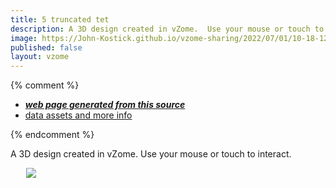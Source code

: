 ```yaml
---
title: 5 truncated tet
description: A 3D design created in vZome.  Use your mouse or touch to interact.
image: https://John-Kostick.github.io/vzome-sharing/2022/07/01/10-18-12-5-truncated-tet/5-truncated-tet.png
published: false
layout: vzome
---
```


{% comment %}
 - [***web page generated from this source***](<https://John-Kostick.github.io/vzome-sharing/2022/07/01/5-truncated-tet-10-18-12.html>)
 - [data assets and more info](<https://github.com/John-Kostick/vzome-sharing/tree/main/2022/07/01/10-18-12-5-truncated-tet/>)
 
{% endcomment %}

A 3D design created in vZome.  Use your mouse or touch to interact.

<vzome-viewer style="width: 87%; height: 60vh; margin: 5%"
       src="https://John-Kostick.github.io/vzome-sharing/2022/07/01/10-18-12-5-truncated-tet/5-truncated-tet.vZome" >
  <img src="https://John-Kostick.github.io/vzome-sharing/2022/07/01/10-18-12-5-truncated-tet/5-truncated-tet.png" />
</vzome-viewer>